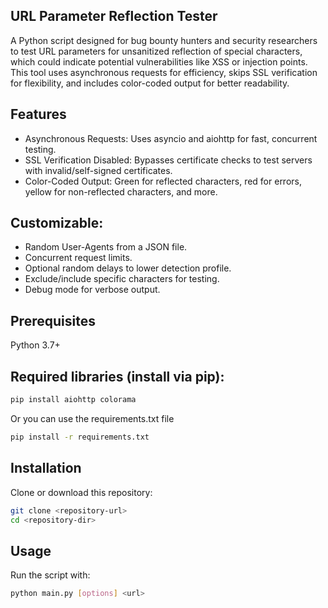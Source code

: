 ## URL Parameter Reflection Tester
A Python script designed for bug bounty hunters and security researchers to test URL parameters for unsanitized reflection of special characters, which could indicate potential vulnerabilities like XSS or injection points. This tool uses asynchronous requests for efficiency, skips SSL verification for flexibility, and includes color-coded output for better readability.

## Features

* Asynchronous Requests: Uses asyncio and aiohttp for fast, concurrent testing.
* SSL Verification Disabled: Bypasses certificate checks to test servers with invalid/self-signed certificates.
* Color-Coded Output: Green for reflected characters, red for errors, yellow for non-reflected characters, and more.

## Customizable:
* Random User-Agents from a JSON file.
* Concurrent request limits.
* Optional random delays to lower detection profile.
* Exclude/include specific characters for testing.
* Debug mode for verbose output.

## Prerequisites
Python 3.7+

## Required libraries (install via pip):
```bash
pip install aiohttp colorama
```

Or you can use the requirements.txt file
```bash
pip install -r requirements.txt
```

## Installation
Clone or download this repository:
```bash
git clone <repository-url>
cd <repository-dir>
```

## Usage
Run the script with:
```bash
python main.py [options] <url>
```

